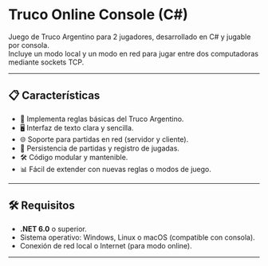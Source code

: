 # Truco Online Console (C#)

Juego de Truco Argentino para 2 jugadores, desarrollado en C# y jugable por consola.  
Incluye un modo local y un modo en red para jugar entre dos computadoras mediante sockets TCP.

---

## 📋 Características

- 🎴 Implementa reglas básicas del Truco Argentino.
- 🖥 Interfaz de texto clara y sencilla.
- 🌐 Soporte para partidas en red (servidor y cliente).
- 💾 Persistencia de partidas y registro de jugadas.
- 🛠 Código modular y mantenible.
- 📊 Fácil de extender con nuevas reglas o modos de juego.

---

## 🛠 Requisitos

- **.NET 6.0** o superior.
- Sistema operativo: Windows, Linux o macOS (compatible con consola).
- Conexión de red local o Internet (para modo online).

---